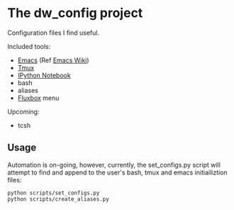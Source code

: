 
The dw_config project
===========================================================================

Configuration files I find useful.

Included tools:

* [Emacs][emacs] (Ref [Emacs Wiki][])
* [Tmux][]
* [IPython Notebook][ipynb]
* bash
* aliases
* [Fluxbox][flxbx] menu

Upcoming:

* tcsh

## Usage ##

Automation is on-going, however, currently, the set_configs.py script
will attempt to find and append to the user's bash, tmux and emacs
initiailiztion files:

    python scripts/set_configs.py
    python scripts/create_aliases.py

[emacs]: http://www.gnu.org/software/emacs "Emacs"
[Emacs Wiki]: http://www.emacswiki.org "Emacs Wiki"
[Tmux]: http://tmux.sourceforge.net
[ipynb]: http://ipython.org/ipython-doc/stable/notebook/notebook.html
[flxbx]: http://fluxbox.org/
